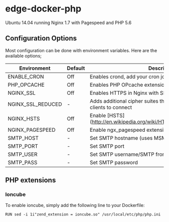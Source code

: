 # edge-docker-php
Ubuntu 14.04 running Nginx 1.7 with Pagespeed and PHP 5.6

## Configuration Options
Most configuration can be done with environment variables. Here are the available options;

| Environment       | Default | Description |
| -------------     | ------- | --- |
| ENABLE_CRON       | Off     | Enables crond, add your cron jobs to /etc/crontab |
| PHP_OPCACHE       | Off     | Enables PHP OPcache extension |
| NGINX_SSL         | Off     | Enables HTTPS in Nginx with SPDY |
| NGINX_SSL_REDUCED | -       | Adds additional cipher suites that allow older (i.e. Java7) clients to connect |
| NGINX_HSTS        | Off     | Enable [HSTS] (http://en.wikipedia.org/wiki/HTTP_Strict_Transport_Security) |
| NGINX_PAGESPEED   | Off     | Enable ngx_pagespeed extension |
| SMTP_HOST         | -       | Set SMTP hostname (uses MSMTP for sendmail) | 
| SMTP_PORT         | -       | Set SMTP port |
| SMTP_USER         | -       | Set SMTP username/SMTP from |
| SMTP_PASS         | -       | Set SMTP password |

## PHP extensions

### Ioncube
To enable ioncube, simply add the following line to your Dockerfile:

`RUN sed -i 1i"zend_extension = ioncube.so" /usr/local/etc/php/php.ini`
